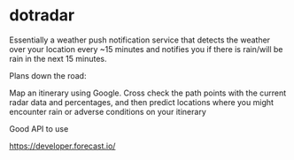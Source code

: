 dotradar
========

Essentially a weather push notification service
that detects the weather over your location every ~15 minutes
and notifies you if there is rain/will be rain in the next 15 minutes.

Plans down the road:

Map an itinerary using Google. 
Cross check the path points with the current
radar data and percentages, and then predict locations
where you might encounter rain or adverse conditions on your itinerary

Good API to use 

https://developer.forecast.io/
